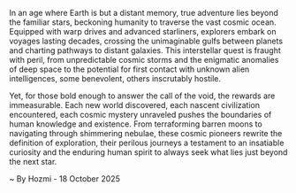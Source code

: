 
In an age where Earth is but a distant memory, true adventure lies beyond the familiar stars, beckoning humanity to traverse the vast cosmic ocean. Equipped with warp drives and advanced starliners, explorers embark on voyages lasting decades, crossing the unimaginable gulfs between planets and charting pathways to distant galaxies. This interstellar quest is fraught with peril, from unpredictable cosmic storms and the enigmatic anomalies of deep space to the potential for first contact with unknown alien intelligences, some benevolent, others inscrutably hostile.

Yet, for those bold enough to answer the call of the void, the rewards are immeasurable. Each new world discovered, each nascent civilization encountered, each cosmic mystery unraveled pushes the boundaries of human knowledge and existence. From terraforming barren moons to navigating through shimmering nebulae, these cosmic pioneers rewrite the definition of exploration, their perilous journeys a testament to an insatiable curiosity and the enduring human spirit to always seek what lies just beyond the next star.

~ By Hozmi - 18 October 2025
